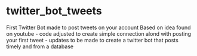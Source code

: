 # twitter_bot_tweets
First Twitter Bot made to post tweets on your account
Based on idea found on youtube - code adjusted to create simple connection alond with posting your first tweet - updates to be made to create a twitter bot that posts timely and from a database
